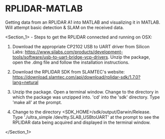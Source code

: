 # RPLIDAR-MATLAB
Getting data from an RPLIDAR A1 into MATLAB and visualizing it in MATLAB. Will attempt basic detection &amp; SLAM on the received data.

<Section_1> - Steps to get the RPLIDAR connected and running on OSX:

1. Download the appropriate CP2102 USB to UART driver from Silicon Labs: https://www.silabs.com/products/development-tools/software/usb-to-uart-bridge-vcp-drivers. Unzip the package, open the .dmg file and follow the installation instructions.

2. Download the RPLIDAR SDK from SLAMTEC's website: https://download.slamtec.com/api/download/rplidar-sdk/1.7.0?lang=netural

3. Unzip the package. Open a terminal window. Change to the directory in which the package was unzipped into. 'cd' into the 'sdk' directory. Type 'make all' at the prompt.

4. Change to the directory <SDK_HOME>/sdk/output/Darwin/Release. Type './ultra_simple /dev/tty.SLAB_USBtoUART' at the prompt to see the RPLIDAR data being acquired and displayed in the terminal window. 

</Section_1>


